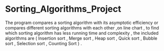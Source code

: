 # Sorting_Algorithms_Project
The program compares a sorting algorithm with its asymptotic efficiency or compares different sorting algorithms with each other ,on line chart , to find 
which sorting algorithm has less running time and complexity , the 
included algorithms are ( Insertion sort , Merge sort , Heap sort , Quick sort , Bubble sort , 
Selection sort , Counting Sort ) .
 
